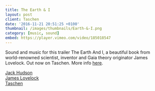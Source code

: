 ```yaml
---
title: The Earth & I
layout: post
client: Taschen
date: '2016-11-21 20:51:25 +0100'
thumbnail: /images/thumbnails/Earth-&-I.png
category: [music, sound]
embed: https://player.vimeo.com/video/185018547
---
```


Sound and music for this trailer The Earth And I, a beautiful book from world-renowned scientist, inventor and Gaia theory originator James Lovelock.
Out now on Taschen. More info [here](https://www.taschen.com/pages/en/catalogue/graphic_design/all/02888/facts.james_lovelock_et_al_the_earth_and_i.htm).

[Jack Hudson](jack-hudson.com)  
[James Lovelock](www.jameslovelock.org)  
[Taschen](https://www.taschen.com/)
